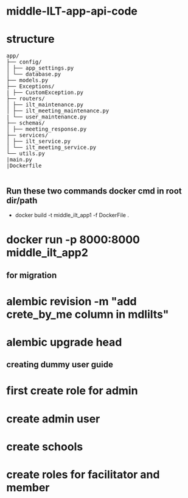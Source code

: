 # middle-ILT-app-api-code

# structure
<pre>
app/
├── config/
│ ├── app_settings.py
│ └── database.py
├── models.py
├── Exceptions/
| ├── CustomException.py
├── routers/
│ ├── ilt_maintenance.py
│ ├── ilt_meeting_maintenance.py
| └── user_maintenance.py
├── schemas/
│ ├── meeting_response.py  
├── services/
│ ├── ilt_service.py
│ └── ilt_meeting_service.py
└── utils.py
|main.py
|Dockerfile

</pre>
## Run these two commands docker cmd in root dir/path

- docker build -t middle_ilt_app1 -f DockerFile .

# docker run -p 8000:8000 middle_ilt_app2

## for migration

# alembic revision -m "add crete_by_me column in mdlilts"

# alembic upgrade head

## creating dummy user guide

# first create role for admin

# create admin user

# create schools

# create roles for facilitator and member
